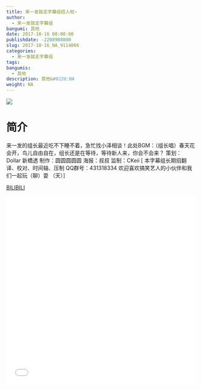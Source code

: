 ```yaml
---
title: 来一发就走字幕组招人啦~
author: 
  - 来一发就走字幕组
bangumi: 其他
date: 2017-10-16 00:00:00
publishdate: -2208988800
slug: 2017-10-16_NA_9114066
categories: 
  - 来一发就走字幕组
tags: 
bangumis: 
  - 其他
description: 其他&#8226;NA
weight: NA
---
```


![](https://i.imgur.com/9C3zDsV.jpg)

# 简介  
来一发的组长最近吃不下睡不着，急忙找小泽相谈！此处BGM：（组长唱）春天花会开，鸟儿自由自在，组长还是在等待，等待新人来，你会不会来？
策划：Dollar 新橋透 制作：圆圆圆圆圆 海报：叔叔 监制：CKeii
 [ 本字幕组长期招翻译、校对、时间轴、压制   QQ群号：431318334 欢迎喜欢搞笑艺人的小伙伴和我们一起玩（聊）耍 （天）]

  [BILIBILI](https://www.bilibili.com/video/av9114066/)


<div class="vcontainer">  <iframe class='video' src="//www.bilibili.com/html/html5player.html?cid=15055160&aid=9114066" width="100%" height="500" frameborder="0" allowfullscreen="allowfullscreen"></iframe></div>

